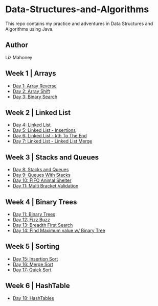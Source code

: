 # Data-Structures-and-Algorithms

This repo contains my practice and adventures in Data Structures and Algorithms using Java. 

## Author
Liz Mahoney

## Week 1 | Arrays

- [Day 1: Array Reverse](/subReadMes/arrayReverse.md) 
- [Day 2: Array Shift](/subReadMes/arrayShift.md)
- [Day 3: Binary Search](/subReadMes/binarySearch.md)

## Week 2 | Linked List

- [Day 4: Linked List](/subReadMes/linkedList.md)
- [Day 5: Linked List - Insertions](/subReadMes/linkedListInsertions.md)
- [Day 6: Linked List - kth To The End](/subReadMes/kthFromTheEnd.md)
- [Day 7: Linked List - Linked List Merge](/subReadMes/llMerge.md)

## Week 3 | Stacks and Queues

- [Day 8: Stacks and Queues](/subReadMes/stacksAndQueues.md)
- [Day 9: Queues With Stacks](/subReadMes/queueWithStacks.md)
- [Day 10: FIFO Animal Shelter](/subReadMes/fifoAnimalShelter.md)
- [Day 11: Multi Bracket Validation](/subReadMes/multiBracket.md)

## Week 4 | Binary Trees

- [Day 11: Binary Trees](/subReadMes/trees.md)
- [Day 12: Fizz Buzz](/subReadMes/fizzBuzzTree.md)
- [Day 13: Breadth First Search](/subReadMes/breadthFirst.md)
- [Day 14: Find Maximum value w/ Binary Tree](/subReadMes/findMaxTree.md)

## Week 5 | Sorting

- [Day 15: Insertion Sort](/subReadMes/insertionSort.md)
- [Day 16: Merge Sort](/subReadMes/mergeSort.md)
- [Day 17: Quick Sort](/subReadMes/quickSort.md)

## Week 6 | HashTable
- [Day 18: HashTables](/subReadMes/hashTable.md)








